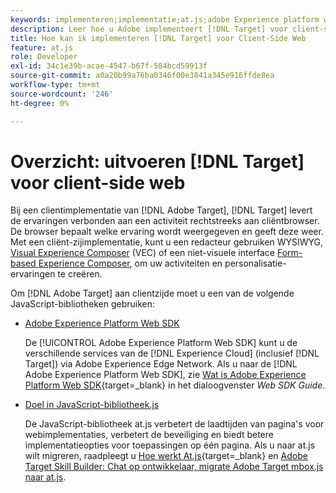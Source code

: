 ```yaml
---
keywords: implementeren;implementatie;at.js;adobe Experience platform web sdk;aep web sdk
description: Leer hoe u Adobe implementeert [!DNL Target] voor client-side web met de Adobe Experience Platform Web SDK (AEP Web SDK) of de [!DNL Target] at.js JavaScript-bibliotheek.
title: Hoe kan ik implementeren [!DNL Target] voor Client-Side Web
feature: at.js
role: Developer
exl-id: 34c1e39b-acae-4547-b67f-584bcd59913f
source-git-commit: a0a20b99a76ba0346f00e3841a345e916ffde8ea
workflow-type: tm+mt
source-wordcount: '246'
ht-degree: 0%

---
```


# Overzicht: uitvoeren [!DNL Target] voor client-side web

Bij een clientimplementatie van [!DNL Adobe Target], [!DNL Target] levert de ervaringen verbonden aan een activiteit rechtstreeks aan cliëntbrowser. De browser bepaalt welke ervaring wordt weergegeven en geeft deze weer. Met een cliënt-zijimplementatie, kunt u een redacteur gebruiken WYSIWYG, [Visual Experience Composer](/help/main/c-experiences/c-visual-experience-composer/visual-experience-composer.md) (VEC) of een niet-visuele interface [Form-based Experience Composer](/help/main/c-experiences/form-experience-composer.md), om uw activiteiten en personalisatie-ervaringen te creëren.

Om [!DNL Adobe Target] aan clientzijde moet u een van de volgende JavaScript-bibliotheken gebruiken:

* [Adobe Experience Platform Web SDK](https://developer.adobe.com/target/implement/client-side/aep-web-sdk/)

   De [!UICONTROL Adobe Experience Platform Web SDK] kunt u de verschillende services van de [!DNL Experience Cloud] (inclusief [!DNL Target]) via Adobe Experience Edge Network. Als u naar de [!DNL Adobe Experience Platform Web SDK], zie [Wat is Adobe Experience Platform Web SDK](https://developer.adobe.com/target/implement/client-side/aep-web-sdk/){target=_blank} in het dialoogvenster *Web SDK Guide*.

* [Doel in JavaScript-bibliotheek.js](https://developer.adobe.com/target/implement/client-side/atjs/how-atjs-works/how-atjs-works/)

   De JavaScript-bibliotheek at.js verbetert de laadtijden van pagina&#39;s voor webimplementaties, verbetert de beveiliging en biedt betere implementatieopties voor toepassingen op één pagina. Als u naar at.js wilt migreren, raadpleegt u [Hoe werkt At.js](https://developer.adobe.com/target/implement/client-side/atjs/how-atjs-works/how-atjs-works/){target=_blank} en [Adobe Target Skill Builder: Chat op ontwikkelaar, migrate Adobe Target mbox.js naar at.js](https://seminars.adobeconnect.com/ptdo6mfo6qn6/?proto=true).



